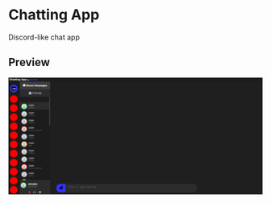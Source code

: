 # Chatting App
Discord-like chat app

## Preview
![Preview](https://raw.githubusercontent.com/shndevdotpy/chatting-app/refs/heads/main/Preview.png)
